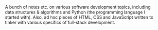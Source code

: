 A bunch of notes etc. on various software development topics, including data structures & algorithms and Python (the programming language I started with). Also, ad hoc pieces of HTML, CSS and JavaScript written to tinker with various specifics of full-stack development.